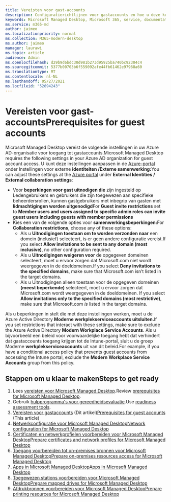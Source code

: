 ```yaml
---
title: Vereisten voor gast-accounts
description: Configuratierichtlijnen voor gastaccounts en hoe u deze kunt aanpassen
keywords: Microsoft Managed Desktop, Microsoft 365, service, documentatie
ms.service: m365-md
author: jaimeo
ms.localizationpriority: normal
ms.collection: M365-modern-desktop
ms.author: jaimeo
manager: laurawi
ms.topic: article
audience: Admin
ms.openlocfilehash: d29b9d6bdc30d981b273d95925ba740bc92304c4
ms.sourcegitcommit: 5377b00703b6f559092afe44fb61462e97968a60
ms.translationtype: MT
ms.contentlocale: nl-NL
ms.lasthandoff: 05/27/2021
ms.locfileid: "52694243"
---
```

# <a name="prerequisites-for-guest-accounts"></a><span data-ttu-id="5fc9e-104">Vereisten voor gast-accounts</span><span class="sxs-lookup"><span data-stu-id="5fc9e-104">Prerequisites for guest accounts</span></span>

<span data-ttu-id="5fc9e-105">Microsoft Managed Desktop vereist de volgende instellingen in uw Azure AD-organisatie voor toegang tot gastaccounts.</span><span class="sxs-lookup"><span data-stu-id="5fc9e-105">Microsoft Managed Desktop requires the following settings in your Azure AD organization for guest account access.</span></span> <span data-ttu-id="5fc9e-106">U kunt deze instellingen aanpassen in de [Azure-portal](https://portal.azure.com) onder Instellingen voor externe **identiteiten /Externe samenwerking:**</span><span class="sxs-lookup"><span data-stu-id="5fc9e-106">You can adjust these settings at the [Azure portal](https://portal.azure.com) under **External Identities / External collaboration settings**:</span></span>

-   <span data-ttu-id="5fc9e-107">Voor **beperkingen voor gast uitnodigen die** zijn ingesteld op Ledengebruikers en gebruikers die zijn toegewezen aan specifieke beheerdersrollen, kunnen gastgebruikers met inbegrip van gasten met **lidmachtigingen worden uitgenodigd**</span><span class="sxs-lookup"><span data-stu-id="5fc9e-107">For **Guest invite restrictions** set to **Member users and users assigned to specific admin roles can invite guest users including guests with member permissions**</span></span>
-   <span data-ttu-id="5fc9e-108">Kies een van de volgende opties voor **samenwerkingsbeperkingen:**</span><span class="sxs-lookup"><span data-stu-id="5fc9e-108">For **Collaboration restrictions**, choose any of these options:</span></span>
    -   <span data-ttu-id="5fc9e-109">Als u **Uitnodigingen toestaan om te worden verzonden naar** een domein (inclusief) selecteert, is er geen andere configuratie vereist.</span><span class="sxs-lookup"><span data-stu-id="5fc9e-109">If you select **Allow invitations to be sent to any domain (most inclusive)**, no other configuration required.</span></span>
    -   <span data-ttu-id="5fc9e-110">Als u **Uitnodigingen weigeren voor** de opgegeven domeinen selecteert, moet u ervoor zorgen dat Microsoft.com niet wordt weergegeven in de doeldomeinen.</span><span class="sxs-lookup"><span data-stu-id="5fc9e-110">If you select **Deny invitations to the specified domains**, make sure that Microsoft.com isn’t listed in the target domains.</span></span>
    -   <span data-ttu-id="5fc9e-111">Als u Uitnodigingen alleen toestaan voor de opgegeven domeinen **(meest beperkende)** selecteert, moet u ervoor zorgen dat Microsoft.com wordt weergegeven in de doeldomeinen. </span><span class="sxs-lookup"><span data-stu-id="5fc9e-111">If you select **Allow invitations only to the specified domains (most restrictive)**, make sure that Microsoft.com *is* listed in the target domains.</span></span>

<span data-ttu-id="5fc9e-112">Als u beperkingen in stelt die met deze instellingen werken, moet u de Azure Active Directory **Moderne werkplekserviceaccounts uitsluiten.**</span><span class="sxs-lookup"><span data-stu-id="5fc9e-112">If you set restrictions that interact with these settings, make sure to exclude the Azure Active Directory **Modern Workplace Service Accounts**.</span></span> <span data-ttu-id="5fc9e-113">Als u bijvoorbeeld een beleid voor voorwaardelijke toegang hebt dat verhindert dat gastaccounts toegang krijgen tot de Intune-portal, sluit u de groep Moderne **werkplekserviceaccounts** uit van dit beleid.</span><span class="sxs-lookup"><span data-stu-id="5fc9e-113">For example, if you have a conditional access policy that prevents guest accounts from accessing the Intune portal, exclude the **Modern Workplace Service Accounts** group from this policy.</span></span>

## <a name="steps-to-get-ready"></a><span data-ttu-id="5fc9e-114">Stappen om u klaar te maken</span><span class="sxs-lookup"><span data-stu-id="5fc9e-114">Steps to get ready</span></span>

1. <span data-ttu-id="5fc9e-115">Lees [vereisten voor Microsoft Managed Desktop](prerequisites.md).</span><span class="sxs-lookup"><span data-stu-id="5fc9e-115">Review [prerequisites for Microsoft Managed Desktop](prerequisites.md).</span></span>
2. <span data-ttu-id="5fc9e-116">Gebruik [hulpprogramma's voor gereedheidsevaluatie](readiness-assessment-tool.md).</span><span class="sxs-lookup"><span data-stu-id="5fc9e-116">Use [readiness assessment tools](readiness-assessment-tool.md).</span></span>
3. <span data-ttu-id="5fc9e-117">[Vereisten voor gastaccounts](guest-accounts.md) (Dit artikel)</span><span class="sxs-lookup"><span data-stu-id="5fc9e-117">[Prerequisites for guest accounts](guest-accounts.md) (This article)</span></span>
4. [<span data-ttu-id="5fc9e-118">Netwerkconfiguratie voor Microsoft Managed Desktop</span><span class="sxs-lookup"><span data-stu-id="5fc9e-118">Network configuration for Microsoft Managed Desktop</span></span>](network.md)
5. [<span data-ttu-id="5fc9e-119">Certificaten en netwerkprofielen voorbereiden voor Microsoft Managed Desktop</span><span class="sxs-lookup"><span data-stu-id="5fc9e-119">Prepare certificates and network profiles for Microsoft Managed Desktop</span></span>](certs-wifi-lan.md)
6. [<span data-ttu-id="5fc9e-120">Toegang voorbereiden tot on-premises bronnen voor Microsoft Managed Desktop</span><span class="sxs-lookup"><span data-stu-id="5fc9e-120">Prepare on-premises resources access for Microsoft Managed Desktop</span></span>](authentication.md)
7. [<span data-ttu-id="5fc9e-121">Apps in Microsoft Managed Desktop</span><span class="sxs-lookup"><span data-stu-id="5fc9e-121">Apps in Microsoft Managed Desktop</span></span>](apps.md)
8. [<span data-ttu-id="5fc9e-122">Toegewezen stations voorbereiden voor Microsoft Managed Desktop</span><span class="sxs-lookup"><span data-stu-id="5fc9e-122">Prepare mapped drives for Microsoft Managed Desktop</span></span>](mapped-drives.md)
9. [<span data-ttu-id="5fc9e-123">Afdrukbronnen voorbereiden voor Microsoft Managed Desktop</span><span class="sxs-lookup"><span data-stu-id="5fc9e-123">Prepare printing resources for Microsoft Managed Desktop</span></span>](printing.md)
